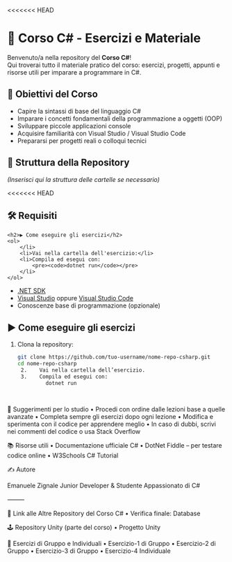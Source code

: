 <<<<<<< HEAD
# 📘 Corso C# - Esercizi e Materiale

Benvenuto/a nella repository del **Corso C#**!  
Qui troverai tutto il materiale pratico del corso: esercizi, progetti, appunti e risorse utili per imparare a programmare in C#.

## 📌 Obiettivi del Corso

- Capire la sintassi di base del linguaggio C#
- Imparare i concetti fondamentali della programmazione a oggetti (OOP)
- Sviluppare piccole applicazioni console
- Acquisire familiarità con Visual Studio / Visual Studio Code
- Prepararsi per progetti reali o colloqui tecnici

## 📂 Struttura della Repository

*(Inserisci qui la struttura delle cartelle se necessario)*

<<<<<<< HEAD
## 🛠️ Requisiti
    <h2>▶️ Come eseguire gli esercizi</h2>
    <ol>
        </li>
        <li>Vai nella cartella dell'esercizio:</li>
        <li>Compila ed esegui con:
            <pre><code>dotnet run</code></pre>
        </li>
    </ol>


- [.NET SDK](https://dotnet.microsoft.com/download)
- [Visual Studio](https://visualstudio.microsoft.com/) oppure [Visual Studio Code](https://code.visualstudio.com/)
- Conoscenze base di programmazione (opzionale)

## ▶️ Come eseguire gli esercizi

1. Clona la repository:

   ```bash
   git clone https://github.com/tuo-username/nome-repo-csharp.git
   cd nome-repo-csharp
    2.    Vai nella cartella dell’esercizio.
    3.    Compila ed esegui con:
            dotnet run
            
            
🎯 Suggerimenti per lo studio
    •    Procedi con ordine dalle lezioni base a quelle avanzate
    •    Completa sempre gli esercizi dopo ogni lezione
    •    Modifica e sperimenta con il codice per apprendere meglio
    •    In caso di dubbi, scrivi nei commenti del codice o usa Stack Overflow

📚 Risorse utili
    •    Documentazione ufficiale C#
    •    DotNet Fiddle – per testare codice online
    •    W3Schools C# Tutorial

✍️ Autore

Emanuele Zignale
Junior Developer & Studente Appassionato di C#

⸻

🔗 Link alle Altre Repository del Corso C#
    •    Verifica finale: Database

🕹️ Repository Unity (parte del corso)
    •    Progetto Unity

🧠 Esercizi di Gruppo e Individuali
    •    Esercizio-1 di Gruppo
    •    Esercizio-2 di Gruppo
    •    Esercizio-3 di Gruppo
    •    Esercizio-4 Individuale
    
    
